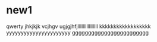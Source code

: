 # new1
qwerty
jhkjkjk
vcjhgv
ugjgjhfjllllllllllllllll
kkkkkkkkkkkkkkkkkk
yyyyyyyyyyyyyyyyyyyyyy
gggggggggggggggggggggggg

